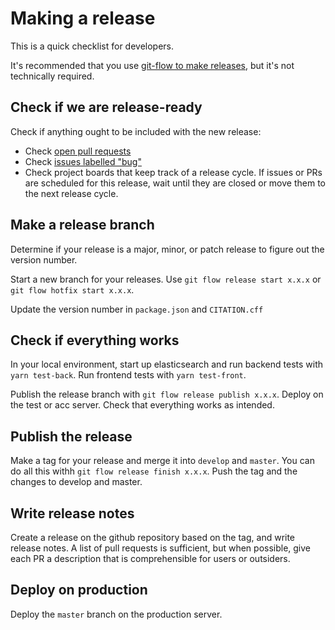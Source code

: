 # Making a release

This is a quick checklist for developers.

It's recommended that you use [git-flow to make releases](https://danielkummer.github.io/git-flow-cheatsheet/#release), but it's not technically required.

## Check if we are release-ready

Check if anything ought to be included with the new release:

- Check [open pull requests](https://github.com/UUDigitalHumanitieslab/I-analyzer/pulls)
- Check [issues labelled "bug"](https://github.com/UUDigitalHumanitieslab/I-analyzer/issues?q=is%3Aissue+is%3Aopen+label%3Abug)
- Check project boards that keep track of a release cycle. If issues or PRs are scheduled for this release, wait until they are closed or move them to the next release cycle.

## Make a release branch

Determine if your release is a major, minor, or patch release to figure out the version number.

Start a new branch for your releases. Use `git flow release start x.x.x` or `git flow hotfix start x.x.x`.

Update the version number in `package.json` and `CITATION.cff`

## Check if everything works

In your local environment, start up elasticsearch and run backend tests with `yarn test-back`. Run frontend tests with `yarn test-front`.

Publish the release branch with `git flow release publish x.x.x`. Deploy on the test or acc server. Check that everything works as intended.

## Publish the release

Make a tag for your release and merge it into `develop` and `master`. You can do all this withh `git flow release finish x.x.x`. Push the tag and the changes to develop and master.

## Write release notes

Create a release on the github repository based on the tag, and write release notes. A list of pull requests is sufficient, but when possible, give each PR a description that is comprehensible for users or outsiders.

## Deploy on production

Deploy the `master` branch on the production server.
